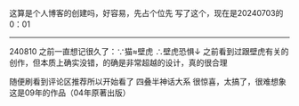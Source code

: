 这算是个人博客的创建吗，好容易，先占个位先
写了这个，现在是20240703的0：01
***
240810
之前一直想记很久了：∵猫≈壁虎 ∴壁虎恐惧↓
之前看到过跟壁虎有关的创作，但本质上确实没错，的确是非常超越的设计，真的很合理

随便刷看到评论区推荐所以开始看了 四叠半神话大系
很惊喜，太搞了，很难想象这是09年的作品（04年原著出版）